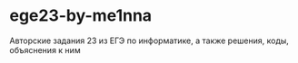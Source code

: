 # ege23-by-me1nna
Авторские задания 23 из ЕГЭ по информатике, а также решения, коды, объяснения к ним

